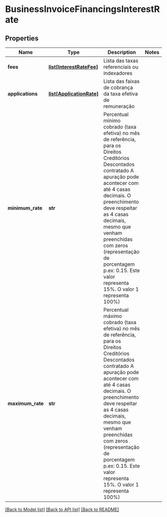 # BusinessInvoiceFinancingsInterestRate

## Properties
Name | Type | Description | Notes
------------ | ------------- | ------------- | -------------
**fees** | [**list[InterestRateFee]**](InterestRateFee.md) | Lista das taxas referenciais ou indexadores | 
**applications** | [**list[ApplicationRate]**](ApplicationRate.md) | Lista  das faixas de cobrança da taxa efetiva de remuneração | 
**minimum_rate** | **str** | Percentual mínimo cobrado (taxa efetiva) no mês de referência, para os Direitos Creditórios Descontados contratado  A apuração pode acontecer com até 4 casas decimais. O preenchimento deve respeitar as 4 casas decimais, mesmo que venham preenchidas com zeros (representação de porcentagem p.ex: 0.15. Este valor representa 15%. O valor 1 representa 100%)  | 
**maximum_rate** | **str** | Percentual máximo cobrado (taxa efetiva) no mês de referência, para os Direitos Creditórios Descontados contratado  A apuração pode acontecer com até 4 casas decimais. O preenchimento deve respeitar as 4 casas decimais, mesmo que venham preenchidas com zeros (representação de porcentagem p.ex: 0.15. Este valor representa 15%. O valor 1 representa 100%)  | 

[[Back to Model list]](../README.md#documentation-for-models) [[Back to API list]](../README.md#documentation-for-api-endpoints) [[Back to README]](../README.md)

